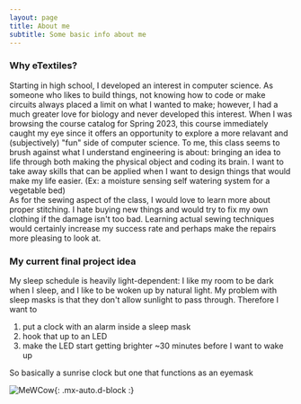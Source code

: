```yaml
---
layout: page
title: About me
subtitle: Some basic info about me
---
```


### Why eTextiles?
Starting in high school, I developed an interest in computer science. As someone who likes to build things, not knowing how to code or make circuits always placed a limit on what I wanted to make; however, I had a much greater love for biology and never developed this interest. When I was browsing the course catalog for Spring 2023, this course immediately caught my eye since it offers an opportunity to explore a more relavant and (subjectively) "fun" side of computer science. To me, this class seems to brush against what I understand engineering is about: bringing an idea to life through both making the physical object and coding its brain. I want to take away skills that can be applied when I want to design things that would make my life easier. (Ex: a moisture sensing self watering system for a vegetable bed)    
As for the sewing aspect of the class, I would love to learn more about proper stitching. I hate buying new things and would try to fix my own clothing if the damage isn't too bad. Learning actual sewing techniques would certainly increase my success rate and perhaps make the repairs more pleasing to look at.


### My current final project idea
My sleep schedule is heavily light-dependent: I like my room to be dark when I sleep, and I like to be woken up by natural light. My problem with sleep masks is that they don't allow sunlight to pass through. Therefore I want to 
1. put a clock with an alarm inside a sleep mask
2. hook that up to an LED
3. make the LED start getting brighter ~30 minutes before I want to wake up

So basically a sunrise clock but one that functions as an eyemask

![MeWCow](https://darrendywang.github.io/assets/img/IMG-6821.jpg){: .mx-auto.d-block :}

